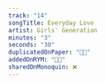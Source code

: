```yaml
---
track: "14"
songTitle: Everyday Love
artist: Girls' Generation
minutes: "3"
seconds: "30"
duplicatedOnPaper: "👍🏻"
addedOnRYM: "👍🏻"
sharedOnMonoquin: ❌
---
```

